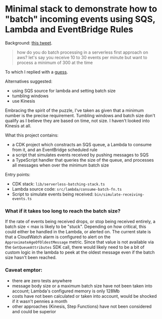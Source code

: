 # Minimal stack to demonstrate how to "batch" incoming events using SQS, Lambda and EventBridge Rules

Background: [this tweet](https://twitter.com/BorisTane/status/1561376113481420802).

> how do you do batch processing in a serverless first approach on aws?
> let's say you receive 10 to 30 events per minute but want to process a minimum of 300 at the time

To which I replied with a [guess](https://twitter.com/Grundlefleck/status/1561383960403480577).

Alternatives suggested:
 - using SQS source for lambda and setting batch size 
 - tumbling windows
 - use Kinesis

Embracing the spirit of the puzzle, I've taken as given that a minimum number is the precise requirement. Tumbling 
windows and batch size don't qualify as I believe they are based on time, not size. I haven't looked into Kinesis at all.

What this project contains:
 - a CDK project which constracts an SQS queue, a Lambda to consume from it, and an EventBridge scheduled rule
 - a script that simulates events received by pushing messages to SQS
 - a TypeScript handler that queries the size of the queue, and processes all messages when over the minimum batch size

Entry points:
 - CDK stack: `lib/serverless-batching-stack.ts`
 - Lambda source code: `src/lambda/consume-batch-fn.ts`
 - Script to simulate events being received: `bin/simulate-receiving-events.ts`

### What if it takes too long to reach the batch size? 
If the rate of events being received drops, or stop being received entirely, a batch size < max is likely to be "stuck".
Depending on how critical, this could either be handled in the Lambda, or alerted on. The current state is that a 
CloudWatch alarm is configured to alert on the `ApproximateAgeOfOldestMessage` metric. Since that value is not available
via the `GetQueueAttributes` SDK call, there would likely need to be a bit of custom logic in the lambda to peek at the 
oldest message even if the batch size hasn't been reached.

### Caveat emptor:
 - there are zero tests anywhere
 - message body size or a maximum batch size have not been taken into account; Lambda's configured memory is only 128Mb
 - costs have not been calculated or taken into account, would be shocked if it wasn't pennies a month
 - other approaches (Kinesis, Step Functions) have not been considered and could be superior


